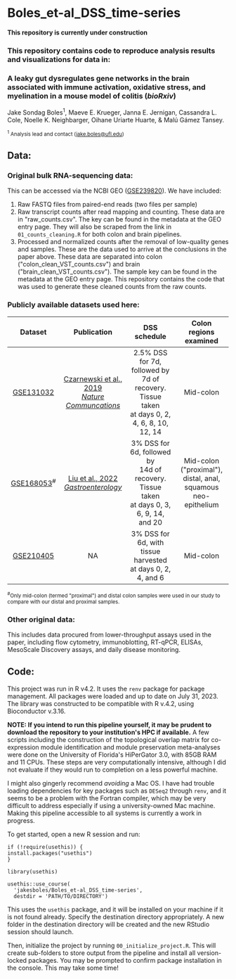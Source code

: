 # Boles_et-al_DSS_time-series

**This repository is currently under construction**

### This repository contains code to reproduce analysis results and visualizations for data in:
### **A leaky gut dysregulates gene networks in the brain associated with immune activation, oxidative stress, and myelination in a mouse model of colitis (*bioRxiv*)**
Jake Sondag Boles<sup>1</sup>, Maeve E. Krueger, Janna E. Jernigan, Cassandra L. Cole, Noelle K. Neighbarger, Oihane Uriarte Huarte, & Malú Gámez Tansey.

<sup><sup>1</sup> Analysis lead and contact (jake.boles@ufl.edu)</sup>

## Data:
### Original bulk RNA-sequencing data:
This can be accessed via the NCBI GEO ([GSE239820](https://www.ncbi.nlm.nih.gov/geo/query/acc.cgi?acc=GSE239820)). We have included:
1. Raw FASTQ files from paired-end reads (two files per sample) 
2. Raw transcript counts after read mapping and counting. These data are in "raw_counts.csv". The key can be found in the metadata at the GEO entry page. They will also be scraped from the link in `01_counts_cleaning.R` for both colon and brain pipelines. 
3. Processed and normalized counts after the removal of low-quality genes and samples. These are the data used to arrive at the conclusions in the paper above. These data are separated into colon ("colon_clean_VST_counts.csv") and brain ("brain_clean_VST_counts.csv"). The sample key can be found in the metadata at the GEO entry page. This repository contains the code that was used to generate these cleaned counts from the raw counts. 

### Publicly available datasets used here:
| Dataset | Publication | DSS schedule | Colon regions examined |
| :-----: | :---------: | :----------: | :--------------------: |
| [GSE131032](https://www.ncbi.nlm.nih.gov/geo/query/acc.cgi?acc=GSE131032) | [Czarnewski et al., 2019 <br> *Nature Communcations*](https://www.ncbi.nlm.nih.gov/pmc/articles/PMC6598981/) | 2.5% DSS for 7d, followed by <br> 7d of recovery. Tissue taken <br> at days 0, 2, 4, 6, 8, 10, 12, 14 | Mid-colon |
| [GSE168053](https://www.ncbi.nlm.nih.gov/geo/query/acc.cgi?acc=GSE168053)<sup>#</sup> | [Liu et al., 2022 <br> *Gastroenterology*](https://www.ncbi.nlm.nih.gov/pmc/articles/PMC9402284/) | 3% DSS for 6d, followed by <br> 14d of recovery. Tissue taken <br> at days 0, 3, 6, 9, 14, and 20 | Mid-colon ("proximal"), <br> distal, anal, <br> squamous neo-epithelium |
| [GSE210405](https://www.ncbi.nlm.nih.gov/geo/query/acc.cgi?acc=GSE210405) | NA | 3% DSS for 6d, with tissue <br> harvested at days 0, 2, 4, and 6 | Mid-colon | 

<sup><sup>#</sup>Only mid-colon (termed "proximal") and distal colon samples were used in our study to compare with our distal and proximal samples.

### Other original data:
This includes data procured from lower-throughput assays used in the paper, including flow cytometry, immunoblotting, RT-qPCR, ELISAs, MesoScale Discovery assays, and daily disease monitoring.

## Code: 
This project was run in R v4.2. It uses the `renv` package for package management.
All packages were loaded and up to date on July 31, 2023. The library was constructed to be compatible with R v.4.2, using Bioconductor v.3.16. 

**NOTE: If you intend to run this pipeline yourself, it may be prudent to download the repository to your institution's HPC if available.** A few scripts including the construction of the topological overlap matrix for co-expression module identification and module preservation meta-analyses were done on the University of Florida's HiPerGator 3.0, with 85GB RAM and 11 CPUs. These steps are very computationally intensive, although I did not evaluate if they would run to completion on a less powerful machine. 

I might also gingerly recommend *avoiding* a Mac OS. I have had trouble loading dependencies for key packages such as `DESeq2` through `renv`, and it seems to be a problem with the Fortran compiler, which may be very difficult to address especially if using a university-owned Mac machine. Making this pipeline accessible to all systems is currently a work in progress.  

To get started, open a new R session and run:
```
if (!require(usethis)) {
install.packages("usethis")
}

library(usethis)

usethis::use_course(
  'jakesboles/Boles_et-al_DSS_time-series',
  destdir = 'PATH/TO/DIRECTORY')
```
This uses the `usethis` package, and it will be installed on your machine if it is not found already. Specify the destination directory appropriately. A new folder in the destination directory will be created and the new RStudio session should launch.  

Then, initialize the project by running `00_initialize_project.R`. This will create sub-folders to store output from the pipeline and install all version-locked packages. You may be prompted to confirm package installation in the console. This may take some time! 

